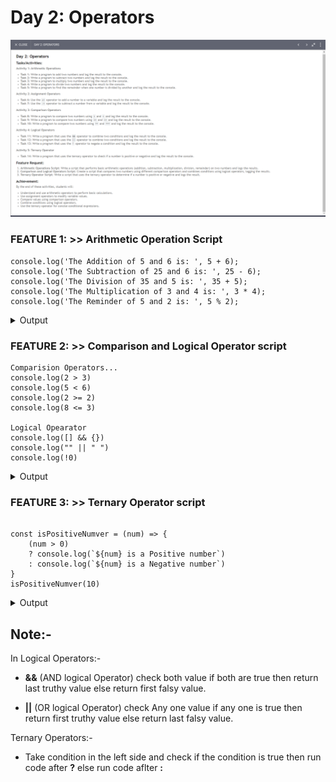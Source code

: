 # Day 2: Operators 

!['Task Screen Shot'](operators.png)

### FEATURE 1: >> Arithmetic Operation Script

```
console.log('The Addition of 5 and 6 is: ', 5 + 6);
console.log('The Subtraction of 25 and 6 is: ', 25 - 6);
console.log('The Division of 35 and 5 is: ', 35 + 5);
console.log('The Multiplication of 3 and 4 is: ', 3 * 4);
console.log('The Reminder of 5 and 2 is: ', 5 % 2);
```

<details>
<summary>Output</summary>
<br>
The Addition of 5 and 6 is: 11 <br>
The Subtraction of 25 and 6 is: 19 <br>
The Division of 35 and 5 is: 7 <br>
The Multiplication of 3 and 4 is: 12 <br>
The Reminder of 5 and 3 is: 2  
</details>

### FEATURE 2: >> Comparison and Logical Operator script

```
Comparision Operators...
console.log(2 > 3)
console.log(5 < 6)
console.log(2 >= 2)
console.log(8 <= 3)

Logical Opearator
console.log([] && {})
console.log("" || " ")
console.log(!0)

```
<details>
<summary>Output</summary>
<br>
false <br>
true <br>
true  <br>
false <br>
{} <br>
" " <br>
true <br>
 
</details>

### FEATURE 3: >> Ternary Operator script

```

const isPositiveNumver = (num) => {
    (num > 0) 
    ? console.log(`${num} is a Positive number`) 
    : console.log(`${num} is a Negative number`) 
}
isPositiveNumver(10) 

```
<details>
<summary>Output</summary>
<br>
10 is a Positive number 
</details>

## Note:-

In Logical Operators:-
- **&&** (AND logical Operator) check both value if both are true then return last truthy value else return first falsy value.

- **||** (OR logical Operator) check Any one value if any one is true then return first truthy value else return last falsy value. 

Ternary Operators:-
- Take condition in the left side and check if the condition is true then run code after **?** else run code aflter **:**